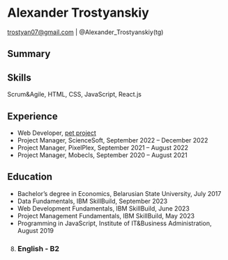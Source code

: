 # Alexander Trostyanskiy

trostyan07@gmail.com | @Alexander_Trostyanskiy(tg)

## Summary 

## Skills 
Scrum&Agile, HTML, CSS, JavaScript, React.js

## Experience 
- Web Developer, [pet project](https://github.com/AlexTrostyanskiy/door_retailer)
- Project Manager, ScienceSoft, September 2022 – December 2022
- Project Manager, PixelPlex, September 2021 – August 2022
- Project Manager, Mobecls, September 2020 – August 2021

## Education 
- Bachelor’s degree in Economics, Belarusian State University, July 2017
- Data Fundamentals, IBM SkillBuild, September 2023
- Web Development Fundamentals, IBM SkillBuild, June 2023
- Project Management Fundamentals, IBM SkillBuild, May 2023
- Programming in JavaScript, Institute of IT&Business Administration, August 2019

8. ### English - B2